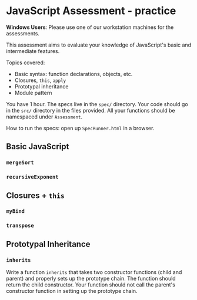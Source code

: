 # JavaScript Assessment - practice
**Windows Users**: Please use one of our workstation machines for the assessments.

This assessment aims to evaluate your knowledge of JavaScript's basic
and intermediate features.

Topics covered:

  * Basic syntax: function declarations, objects, etc.
  * Closures, `this`, `apply`
  * Prototypal inheritance
  * Module pattern

You have 1 hour. The specs live in the `spec/` directory. Your code
should go in the `src/` directory in the files provided. All your
functions should be namespaced under `Assessment`.

How to run the specs: open up `SpecRunner.html` in a browser.

## Basic JavaScript

### `mergeSort`

### `recursiveExponent`

## Closures + `this`

### `myBind`

### `transpose`

## Prototypal Inheritance

### `inherits`

Write a function `inherits` that takes two constructor functions (child
and parent) and properly sets up the prototype chain. The function
should return the child constructor. Your function should not call the
parent's constructor function in setting up the prototype chain.
